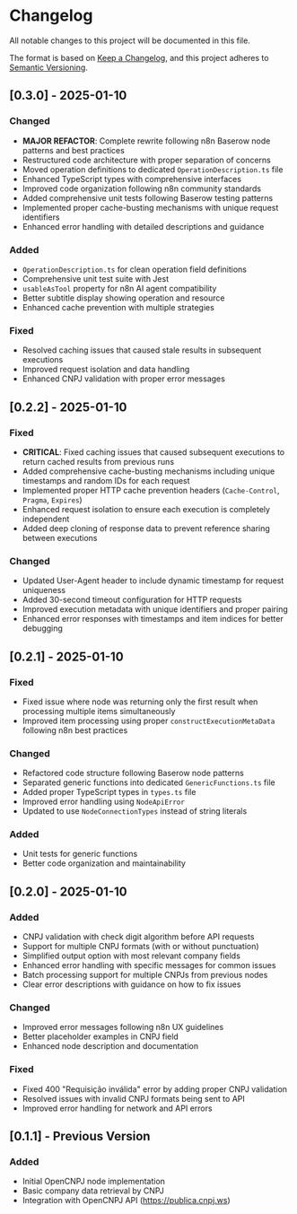 # Changelog

All notable changes to this project will be documented in this file.

The format is based on [Keep a Changelog](https://keepachangelog.com/en/1.0.0/),
and this project adheres to [Semantic Versioning](https://semver.org/spec/v2.0.0.html).

## [0.3.0] - 2025-01-10

### Changed

- **MAJOR REFACTOR**: Complete rewrite following n8n Baserow node patterns and best practices
- Restructured code architecture with proper separation of concerns
- Moved operation definitions to dedicated `OperationDescription.ts` file
- Enhanced TypeScript types with comprehensive interfaces
- Improved code organization following n8n community standards
- Added comprehensive unit tests following Baserow testing patterns
- Implemented proper cache-busting mechanisms with unique request identifiers
- Enhanced error handling with detailed descriptions and guidance

### Added

- `OperationDescription.ts` for clean operation field definitions
- Comprehensive unit test suite with Jest
- `usableAsTool` property for n8n AI agent compatibility
- Better subtitle display showing operation and resource
- Enhanced cache prevention with multiple strategies

### Fixed

- Resolved caching issues that caused stale results in subsequent executions
- Improved request isolation and data handling
- Enhanced CNPJ validation with proper error messages

## [0.2.2] - 2025-01-10

### Fixed

- **CRITICAL**: Fixed caching issues that caused subsequent executions to return cached results from previous runs
- Added comprehensive cache-busting mechanisms including unique timestamps and random IDs for each request
- Implemented proper HTTP cache prevention headers (`Cache-Control`, `Pragma`, `Expires`)
- Enhanced request isolation to ensure each execution is completely independent
- Added deep cloning of response data to prevent reference sharing between executions

### Changed

- Updated User-Agent header to include dynamic timestamp for request uniqueness
- Added 30-second timeout configuration for HTTP requests
- Improved execution metadata with unique identifiers and proper pairing
- Enhanced error responses with timestamps and item indices for better debugging

## [0.2.1] - 2025-01-10

### Fixed

- Fixed issue where node was returning only the first result when processing multiple items simultaneously
- Improved item processing using proper `constructExecutionMetaData` following n8n best practices

### Changed

- Refactored code structure following Baserow node patterns
- Separated generic functions into dedicated `GenericFunctions.ts` file
- Added proper TypeScript types in `types.ts` file
- Improved error handling using `NodeApiError`
- Updated to use `NodeConnectionTypes` instead of string literals

### Added

- Unit tests for generic functions
- Better code organization and maintainability

## [0.2.0] - 2025-01-10

### Added

- CNPJ validation with check digit algorithm before API requests
- Support for multiple CNPJ formats (with or without punctuation)
- Simplified output option with most relevant company fields
- Enhanced error handling with specific messages for common issues
- Batch processing support for multiple CNPJs from previous nodes
- Clear error descriptions with guidance on how to fix issues

### Changed

- Improved error messages following n8n UX guidelines
- Better placeholder examples in CNPJ field
- Enhanced node description and documentation

### Fixed

- Fixed 400 "Requisição inválida" error by adding proper CNPJ validation
- Resolved issues with invalid CNPJ formats being sent to API
- Improved error handling for network and API errors

## [0.1.1] - Previous Version

### Added

- Initial OpenCNPJ node implementation
- Basic company data retrieval by CNPJ
- Integration with OpenCNPJ API (https://publica.cnpj.ws)
